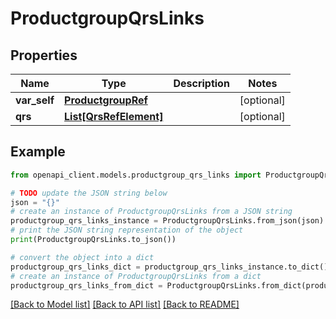 # ProductgroupQrsLinks


## Properties

Name | Type | Description | Notes
------------ | ------------- | ------------- | -------------
**var_self** | [**ProductgroupRef**](ProductgroupRef.md) |  | [optional] 
**qrs** | [**List[QrsRefElement]**](QrsRefElement.md) |  | [optional] 

## Example

```python
from openapi_client.models.productgroup_qrs_links import ProductgroupQrsLinks

# TODO update the JSON string below
json = "{}"
# create an instance of ProductgroupQrsLinks from a JSON string
productgroup_qrs_links_instance = ProductgroupQrsLinks.from_json(json)
# print the JSON string representation of the object
print(ProductgroupQrsLinks.to_json())

# convert the object into a dict
productgroup_qrs_links_dict = productgroup_qrs_links_instance.to_dict()
# create an instance of ProductgroupQrsLinks from a dict
productgroup_qrs_links_from_dict = ProductgroupQrsLinks.from_dict(productgroup_qrs_links_dict)
```
[[Back to Model list]](../README.md#documentation-for-models) [[Back to API list]](../README.md#documentation-for-api-endpoints) [[Back to README]](../README.md)


